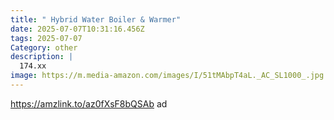 ```yaml
---
title: " Hybrid Water Boiler & Warmer"
date: 2025-07-07T10:31:16.456Z
tags: 2025-07-07
Category: other
description: |
  174.xx 
image: https://m.media-amazon.com/images/I/51tMAbpT4aL._AC_SL1000_.jpg
---
```

https://amzlink.to/az0fXsF8bQSAb    ad